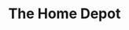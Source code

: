 ---
title: "The Home Depot"
url: /virginia-beach/the-home-depot-virginia-beach-boulevard/
shop: Baumarkt
---